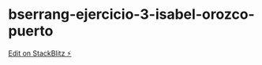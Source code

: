 # bserrang-ejercicio-3-isabel-orozco-puerto

[Edit on StackBlitz ⚡️](https://stackblitz.com/edit/bserrang-ejercicio-3-isabel-orozco-puerto)